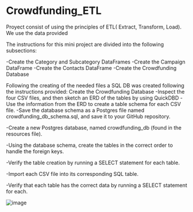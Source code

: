 # Crowdfunding_ETL

Proyect consist of using the principles of ETL( Extract, Transform, Load). We use the data provided 

The instructions for this mini project are divided into the following subsections:

-Create the Category and Subcategory DataFrames
-Create the Campaign DataFrame
-Create the Contacts DataFrame
-Create the Crowdfunding Database

Following the creating of the needed files a SQL DB was created following the instructions provided:
Create the Crowdfunding Database
-Inspect the four CSV files, and then sketch an ERD of the tables by using QuickDBD 
-Use the information from the ERD to create a table schema for each CSV file.
-Save the database schema as a Postgres file named crowdfunding_db_schema.sql, and save it to your GitHub repository.

-Create a new Postgres database, named crowdfunding_db (found in the resources file).

-Using the database schema, create the tables in the correct order to handle the foreign keys.

-Verify the table creation by running a SELECT statement for each table.

-Import each CSV file into its corresponding SQL table.

-Verify that each table has the correct data by running a SELECT statement for each.

![image](https://github.com/Victarrion/Crowdfunding_ETL/assets/53246846/7c0d790d-fdc6-47b0-a458-ba59f5b87270)
